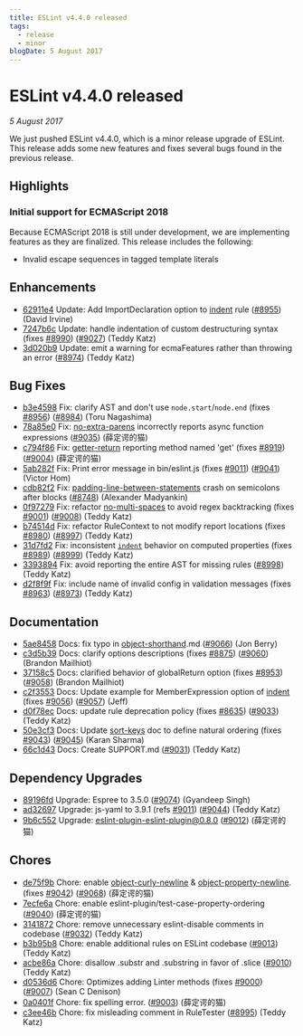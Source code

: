 ```yaml
---
title: ESLint v4.4.0 released
tags:
  - release
  - minor
blogDate: 5 August 2017
---
```

# ESLint v4.4.0 released

_5 August 2017_

We just pushed ESLint v4.4.0, which is a minor release upgrade of ESLint. This release adds some new features and fixes several bugs found in the previous release.


## Highlights


### Initial support for ECMAScript 2018
Because ECMAScript 2018 is still under development, we are implementing features as they are finalized. This release includes the following:

* Invalid escape sequences in tagged template literals




## Enhancements


* [62911e4](https://github.com/eslint/eslint/commit/62911e4) Update: Add ImportDeclaration option to [indent](/docs/rules/indent) rule ([#8955](https://github.com/eslint/eslint/issues/8955)) (David Irvine)
* [7247b6c](https://github.com/eslint/eslint/commit/7247b6c) Update: handle indentation of custom destructuring syntax (fixes [#8990](https://github.com/eslint/eslint/issues/8990)) ([#9027](https://github.com/eslint/eslint/issues/9027)) (Teddy Katz)
* [3d020b9](https://github.com/eslint/eslint/commit/3d020b9) Update: emit a warning for ecmaFeatures rather than throwing an error ([#8974](https://github.com/eslint/eslint/issues/8974)) (Teddy Katz)




## Bug Fixes


* [b3e4598](https://github.com/eslint/eslint/commit/b3e4598) Fix: clarify AST and don't use `node.start`/`node.end` (fixes [#8956](https://github.com/eslint/eslint/issues/8956)) ([#8984](https://github.com/eslint/eslint/issues/8984)) (Toru Nagashima)
* [78a85e0](https://github.com/eslint/eslint/commit/78a85e0) Fix: [no-extra-parens](/docs/rules/no-extra-parens) incorrectly reports async function expressions ([#9035](https://github.com/eslint/eslint/issues/9035)) (薛定谔的猫)
* [c794f86](https://github.com/eslint/eslint/commit/c794f86) Fix: [getter-return](/docs/rules/getter-return) reporting method named 'get' (fixes [#8919](https://github.com/eslint/eslint/issues/8919)) ([#9004](https://github.com/eslint/eslint/issues/9004)) (薛定谔的猫)
* [5ab282f](https://github.com/eslint/eslint/commit/5ab282f) Fix: Print error message in bin/eslint.js (fixes [#9011](https://github.com/eslint/eslint/issues/9011)) ([#9041](https://github.com/eslint/eslint/issues/9041)) (Victor Hom)
* [cdb82f2](https://github.com/eslint/eslint/commit/cdb82f2) Fix: [padding-line-between-statements](/docs/rules/padding-line-between-statements) crash on semicolons after blocks ([#8748](https://github.com/eslint/eslint/issues/8748)) (Alexander Madyankin)
* [0f97279](https://github.com/eslint/eslint/commit/0f97279) Fix: refactor [no-multi-spaces](/docs/rules/no-multi-spaces) to avoid regex backtracking (fixes [#9001](https://github.com/eslint/eslint/issues/9001)) ([#9008](https://github.com/eslint/eslint/issues/9008)) (Teddy Katz)
* [b74514d](https://github.com/eslint/eslint/commit/b74514d) Fix: refactor RuleContext to not modify report locations (fixes [#8980](https://github.com/eslint/eslint/issues/8980)) ([#8997](https://github.com/eslint/eslint/issues/8997)) (Teddy Katz)
* [31d7fd2](https://github.com/eslint/eslint/commit/31d7fd2) Fix: inconsistent [`indent`](/docs/rules/indent) behavior on computed properties (fixes [#8989](https://github.com/eslint/eslint/issues/8989)) ([#8999](https://github.com/eslint/eslint/issues/8999)) (Teddy Katz)
* [3393894](https://github.com/eslint/eslint/commit/3393894) Fix: avoid reporting the entire AST for missing rules ([#8998](https://github.com/eslint/eslint/issues/8998)) (Teddy Katz)
* [d2f8f9f](https://github.com/eslint/eslint/commit/d2f8f9f) Fix: include name of invalid config in validation messages (fixes [#8963](https://github.com/eslint/eslint/issues/8963)) ([#8973](https://github.com/eslint/eslint/issues/8973)) (Teddy Katz)




## Documentation


* [5ae8458](https://github.com/eslint/eslint/commit/5ae8458) Docs: fix typo in [object-shorthand](/docs/rules/object-shorthand).md ([#9066](https://github.com/eslint/eslint/issues/9066)) (Jon Berry)
* [c3d5b39](https://github.com/eslint/eslint/commit/c3d5b39) Docs: clarify options descriptions (fixes [#8875](https://github.com/eslint/eslint/issues/8875)) ([#9060](https://github.com/eslint/eslint/issues/9060)) (Brandon Mailhiot)
* [37158c5](https://github.com/eslint/eslint/commit/37158c5) Docs: clarified behavior of globalReturn option (fixes [#8953](https://github.com/eslint/eslint/issues/8953)) ([#9058](https://github.com/eslint/eslint/issues/9058)) (Brandon Mailhiot)
* [c2f3553](https://github.com/eslint/eslint/commit/c2f3553) Docs: Update example for MemberExpression option of [indent](/docs/rules/indent) (fixes [#9056](https://github.com/eslint/eslint/issues/9056)) ([#9057](https://github.com/eslint/eslint/issues/9057)) (Jeff)
* [d0f78ec](https://github.com/eslint/eslint/commit/d0f78ec) Docs: update rule deprecation policy (fixes [#8635](https://github.com/eslint/eslint/issues/8635)) ([#9033](https://github.com/eslint/eslint/issues/9033)) (Teddy Katz)
* [50e3cf3](https://github.com/eslint/eslint/commit/50e3cf3) Docs: Update [sort-keys](/docs/rules/sort-keys) doc to define natural ordering (fixes [#9043](https://github.com/eslint/eslint/issues/9043)) ([#9045](https://github.com/eslint/eslint/issues/9045)) (Karan Sharma)
* [66c1d43](https://github.com/eslint/eslint/commit/66c1d43) Docs: Create SUPPORT.md ([#9031](https://github.com/eslint/eslint/issues/9031)) (Teddy Katz)




## Dependency Upgrades


* [89196fd](https://github.com/eslint/eslint/commit/89196fd) Upgrade: Espree to 3.5.0 ([#9074](https://github.com/eslint/eslint/issues/9074)) (Gyandeep Singh)
* [ad32697](https://github.com/eslint/eslint/commit/ad32697) Upgrade: js-yaml to 3.9.1 (refs [#9011](https://github.com/eslint/eslint/issues/9011)) ([#9044](https://github.com/eslint/eslint/issues/9044)) (Teddy Katz)
* [9b6c552](https://github.com/eslint/eslint/commit/9b6c552) Upgrade: eslint-plugin-eslint-plugin@0.8.0 ([#9012](https://github.com/eslint/eslint/issues/9012)) (薛定谔的猫)






## Chores


* [de75f9b](https://github.com/eslint/eslint/commit/de75f9b) Chore: enable [object-curly-newline](/docs/rules/object-curly-newline) & [object-property-newline](/docs/rules/object-property-newline).(fixes [#9042](https://github.com/eslint/eslint/issues/9042)) ([#9068](https://github.com/eslint/eslint/issues/9068)) (薛定谔的猫)
* [7ecfe6a](https://github.com/eslint/eslint/commit/7ecfe6a) Chore: enable eslint-plugin/test-case-property-ordering ([#9040](https://github.com/eslint/eslint/issues/9040)) (薛定谔的猫)
* [3141872](https://github.com/eslint/eslint/commit/3141872) Chore: remove unnecessary eslint-disable comments in codebase ([#9032](https://github.com/eslint/eslint/issues/9032)) (Teddy Katz)
* [b3b95b8](https://github.com/eslint/eslint/commit/b3b95b8) Chore: enable additional rules on ESLint codebase ([#9013](https://github.com/eslint/eslint/issues/9013)) (Teddy Katz)
* [acbe86a](https://github.com/eslint/eslint/commit/acbe86a) Chore: disallow .substr and .substring in favor of .slice ([#9010](https://github.com/eslint/eslint/issues/9010)) (Teddy Katz)
* [d0536d6](https://github.com/eslint/eslint/commit/d0536d6) Chore: Optimizes adding Linter methods (fixes [#9000](https://github.com/eslint/eslint/issues/9000)) ([#9007](https://github.com/eslint/eslint/issues/9007)) (Sean C Denison)
* [0a0401f](https://github.com/eslint/eslint/commit/0a0401f) Chore: fix spelling error. ([#9003](https://github.com/eslint/eslint/issues/9003)) (薛定谔的猫)
* [c3ee46b](https://github.com/eslint/eslint/commit/c3ee46b) Chore: fix misleading comment in RuleTester ([#8995](https://github.com/eslint/eslint/issues/8995)) (Teddy Katz)
